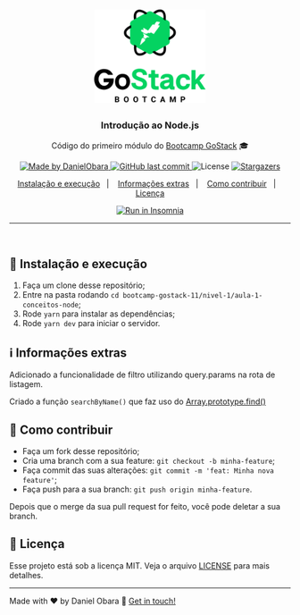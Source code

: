 <h1 align="center">
    <img alt="GoStack" src="../../.github/bootcamp-header.png" width="200px" />
</h1>

<h3 align="center">
  Introdução ao Node.js
</h3>

<p align="center">Código do primeiro módulo do <a href="https://rocketseat.com.br/bootcamp">Bootcamp GoStack</a> 🎓</p>

<p align="center">
  <a href="https://www.linkedin.com/in/danielobara/">
    <img alt="Made by DanielObara" src="https://img.shields.io/badge/made%20by-DanielObara-%2304D361">
  </a>
  
  <a href="https://github.com/danielobara/desafiofastfeet/commits/master">
    <img alt="GitHub last commit" src="https://img.shields.io/github/last-commit/danielobara/desafiofastfeet.svg">
  </a>

  <img alt="License" src="https://img.shields.io/badge/license-MIT-%2304D361">	
  
  <a href="https://github.com/danielobara/bootcamp-gostack-11/stargazers">
    <img alt="Stargazers" src="https://img.shields.io/github/stars/danielobara/bootcamp-gostack-11?style=social">
  </a>
	
</p>

<p align="center">
  <a href="#-instalacao-e-execução">Instalação e execução</a>&nbsp;&nbsp;&nbsp;|&nbsp;&nbsp;&nbsp;
	<a href="#-informações-extras">Informações extras</a>&nbsp;&nbsp;&nbsp;|&nbsp;&nbsp;&nbsp;
  <a href="#-como-contribuir">Como contribuir</a>&nbsp;&nbsp;&nbsp;|&nbsp;&nbsp;&nbsp;
  <a href="#memo-licença">Licença</a>
</p>

<p align="center">
	<a href="https://insomnia.rest/run/?label=Aula%201%20-%20Conceitos%20Node&uri=https%3A%2F%2Fraw.githubusercontent.com%2FDanielObara%2Fbootcamp-gostack-11%2Fmaster%2Fnivel-1%2Faula-1-conceitos-node%2FInsomnia%2520Export.json" target="_blank"><img src="https://insomnia.rest/images/run.svg" alt="Run in Insomnia">
	</a>
</p>
<hr>
<br/>

## 🚀 Instalação e execução

1. Faça um clone desse repositório;
2. Entre na pasta rodando `cd bootcamp-gostack-11/nivel-1/aula-1-conceitos-node`;
3. Rode `yarn` para instalar as dependências;
4. Rode `yarn dev` para iniciar o servidor.
   
## ℹ️ Informações extras
Adicionado a funcionalidade de filtro utilizando query.params na rota de listagem.

Criado a função `searchByName()` que faz uso do [Array.prototype.find()](https://developer.mozilla.org/pt-BR/docs/Web/JavaScript/Reference/Global_Objects/Array/find)

## 🤔 Como contribuir

- Faça um fork desse repositório;
- Cria uma branch com a sua feature: `git checkout -b minha-feature`;
- Faça commit das suas alterações: `git commit -m 'feat: Minha nova feature'`;
- Faça push para a sua branch: `git push origin minha-feature`.

Depois que o merge da sua pull request for feito, você pode deletar a sua branch.

## :memo: Licença

Esse projeto está sob a licença MIT. Veja o arquivo [LICENSE](LICENSE.md) para mais detalhes.

---

Made with ♥ by Daniel Obara :wave: [Get in touch!](https://www.linkedin.com/in/danielobara/)
